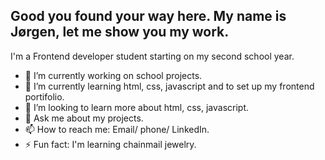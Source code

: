 ## Good you found your way here. My name is Jørgen, let me show you my work.

I'm a Frontend developer student starting on my second school year.

- 🔭 I’m currently working on school projects.
- 🌱 I’m currently learning html, css, javascript and to set up my frontend portifolio.
- 🤔 I’m looking to learn more about html, css, javascript.
- 💬 Ask me about my projects.
- 📫 How to reach me: Email/ phone/ LinkedIn.
- ⚡ Fun fact: I'm learning chainmail jewelry.

<!--
## Hi there 👋

**jb12-art/jb12-art** is a ✨ _special_ ✨ repository because its `README.md` (this file) appears on your GitHub profile.

Here are some ideas to get you started:

- 🔭 I’m currently working on ...
- 🌱 I’m currently learning ...
- 👯 I’m looking to collaborate on ...
- 🤔 I’m looking for help with ...
- 💬 Ask me about ...
- 📫 How to reach me: ...
- 😄 Pronouns: ...
- ⚡ Fun fact: ...
-->
